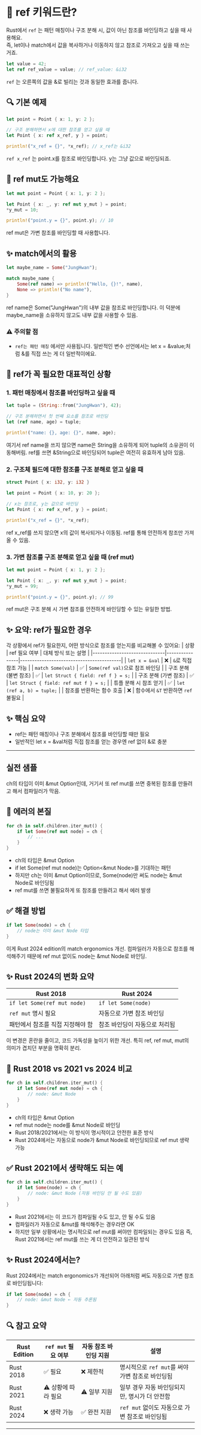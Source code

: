 # 🧠 ref 키워드란?
Rust에서 `ref` 는 패턴 매칭이나 구조 분해 시, 값이 아닌 참조를 바인딩하고 싶을 때 사용해요.  
즉, let이나 match에서 값을 복사하거나 이동하지 않고 참조로 가져오고 싶을 때 쓰는 거죠.  
```rust
let value = 42;
let ref ref_value = value; // ref_value: &i32
```

`ref` 는 오른쪽의 값을 &로 빌리는 것과 동일한 효과를 줍니다.


## 🔍 기본 예제
```rust
let point = Point { x: 1, y: 2 };

// 구조 분해하면서 x에 대한 참조를 얻고 싶을 때
let Point { x: ref x_ref, y } = point;

println!("x_ref = {}", *x_ref); // x_ref는 &i32
```

`ref x_ref` 는 point.x를 참조로 바인딩합니다.
y는 그냥 값으로 바인딩되죠.


## 🔧 ref mut도 가능해요
```rust
let mut point = Point { x: 1, y: 2 };

let Point { x: _, y: ref mut y_mut } = point;
*y_mut = 10;

println!("point.y = {}", point.y); // 10

```

ref mut은 가변 참조를 바인딩할 때 사용합니다.

## ✨ match에서의 활용
```rust
let maybe_name = Some("JungHwan");

match maybe_name {
    Some(ref name) => println!("Hello, {}!", name),
    None => println!("No name"),
}
```

ref name은 Some("JungHwan")의 내부 값을 참조로 바인딩합니다.
이 덕분에 maybe_name을 소유하지 않고도 내부 값을 사용할 수 있음.


### ⚠️ 주의할 점
- `ref는 패턴 매칭` 에서만 사용됩니다. 일반적인 변수 선언에서는 let x = &value;처럼 &를 직접 쓰는 게 더 일반적이에요.



## 🧠 ref가 꼭 필요한 대표적인 상황

### 1. 패턴 매칭에서 참조를 바인딩하고 싶을 때
```rust
let tuple = (String::from("JungHwan"), 42);

// 구조 분해하면서 첫 번째 요소를 참조로 바인딩
let (ref name, age) = tuple;

println!("name: {}, age: {}", name, age);
```

여기서 ref name을 쓰지 않으면 name은 String을 소유하게 되어 tuple의 소유권이 이동해버림.
ref를 쓰면 &String으로 바인딩되어 tuple은 여전히 유효하게 남아 있음.


### 2. 구조체 필드에 대한 참조를 구조 분해로 얻고 싶을 때
```rust
struct Point { x: i32, y: i32 }

let point = Point { x: 10, y: 20 };

// x는 참조로, y는 값으로 바인딩
let Point { x: ref x_ref, y } = point;

println!("x_ref = {}", *x_ref);
```

ref x_ref를 쓰지 않으면 x의 값이 복사되거나 이동됨.
ref를 통해 안전하게 참조만 가져올 수 있음.


### 3. 가변 참조를 구조 분해로 얻고 싶을 때 (ref mut)
```rust
let mut point = Point { x: 1, y: 2 };

let Point { x: _, y: ref mut y_mut } = point;
*y_mut = 99;

println!("point.y = {}", point.y); // 99
```

ref mut은 구조 분해 시 가변 참조를 안전하게 바인딩할 수 있는 유일한 방법.


## ✨ 요약: ref가 필요한 경우

각 상황에서 ref가 필요한지, 어떤 방식으로 참조를 얻는지를 비교해볼 수 있어요:
| 상황                         | ref 필요 여부 | 대체 방식 또는 설명                     |
|------------------------------|----------------|------------------------------------------|
| `let x = &val`               | ❌             | `&`로 직접 참조 가능                     |
| `match Some(val)`            | ✅             | `Some(ref val)`으로 참조 바인딩          |
| 구조 분해 (불변 참조)         | ✅             | `let Struct { field: ref f } = s;`       |
| 구조 분해 (가변 참조)         | ✅             | `let Struct { field: ref mut f } = s;`   |
| 튜플 분해 시 참조 얻기        | ✅             | `let (ref a, b) = tuple;`                |
| 참조를 반환하는 함수 호출     | ❌             | 함수에서 `&T` 반환하면 `ref` 불필요      |



## ✨ 핵심 요약
- ref는 패턴 매칭이나 구조 분해에서 참조를 바인딩할 때만 필요
- 일반적인 let x = &val처럼 직접 참조를 얻는 경우엔 ref 없이 &로 충분

----

## 실전 샘플

ch의 타입이 이미 &mut Option<Node>인데, 거기서 또 ref mut를 쓰면 중복된 참조를 만들려고 해서 컴파일러가 막음.

## 🧠 에러의 본질
```rust
for ch in self.children.iter_mut() {
    if let Some(ref mut node) = ch {
        // ...
    }
}
```

- ch의 타입은 &mut Option<Node>
- if let Some(ref mut node)는 Option<&mut Node>를 기대하는 패턴
- 하지만 ch는 이미 &mut Option<Node>이므로, Some(node)만 써도 node는 &mut Node로 바인딩됨
- ref mut를 쓰면 불필요하게 또 참조를 만들려고 해서 에러 발생

## ✅ 해결 방법
```rust
if let Some(node) = ch {
    // node는 이미 &mut Node 타입
}
```

이게 Rust 2024 edition의 match ergonomics 개선.
컴파일러가 자동으로 참조를 해석해주기 때문에 ref mut 없이도 node는 &mut Node로 바인딩.


## ✨ Rust 2024의 변화 요약
| Rust 2018                      | Rust 2024                  |
|-------------------------------|----------------------------|
| `if let Some(ref mut node)`   | `if let Some(node)`        |
| `ref mut` 명시 필요            | 자동으로 가변 참조 바인딩   |
| 패턴에서 참조를 직접 지정해야 함 | 참조 바인딩이 자동으로 처리됨 |

이 변경은 혼란을 줄이고, 코드 가독성을 높이기 위한 개선.
특히 ref, ref mut, mut의 의미가 겹치던 부분을 명확히 분리.

## 🧠 Rust 2018 vs 2021 vs 2024 비교
```rust
for ch in self.children.iter_mut() {
    if let Some(ref mut node) = ch {
        // node: &mut Node
    }
}
```

- ch의 타입은 &mut Option<Node>
- ref mut node는 node를 &mut Node로 바인딩
- Rust 2018/2021에서는 이 방식이 명시적이고 안전한 표준 방식
- Rust 2024에서는 자동으로 node가 &mut Node로 바인딩되므로 ref mut 생략 가능

## ✅ Rust 2021에서 생략해도 되는 예
```rust
for ch in self.children.iter_mut() {
    if let Some(node) = ch {
        // node: &mut Node (자동 바인딩 안 될 수도 있음)
    }
}
```

- Rust 2021에서는 이 코드가 컴파일될 수도 있고, 안 될 수도 있음
- 컴파일러가 자동으로 &mut를 해석해주는 경우라면 OK
- 하지만 일부 상황에서는 명시적으로 ref mut를 써야만 컴파일되는 경우도 있음
즉, Rust 2021에서는 ref mut를 쓰는 게 더 안전하고 일관된 방식


## ✨ Rust 2024에서는?
Rust 2024에서는 match ergonomics가 개선되어 아래처럼 써도 자동으로 가변 참조로 바인딩됩니다:
```rust
if let Some(node) = ch {
    // node: &mut Node ← 자동 추론됨
}
```

## 🔍 참고 요약
| Rust Edition | `ref mut` 필요 여부       | 자동 참조 바인딩 지원 | 설명                                                  |
|--------------|---------------------------|------------------------|-------------------------------------------------------|
| Rust 2018    | ✅ 필요                    | ❌ 제한적              | 명시적으로 `ref mut`를 써야 가변 참조로 바인딩됨     |
| Rust 2021    | ⚠️ 상황에 따라 필요        | ⚠️ 일부 지원           | 일부 경우 자동 바인딩되지만, 명시가 더 안전함         |
| Rust 2024    | ❌ 생략 가능               | ✅ 완전 지원            | `ref mut` 없이도 자동으로 가변 참조로 바인딩됨        |

---



